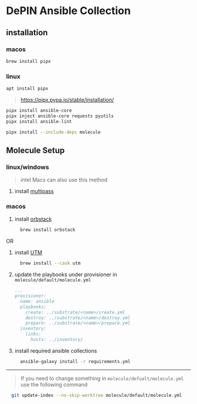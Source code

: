 # DePIN Ansible Collection

## installation

### macos

```bash
brew install pipx
```

### linux

```bash
apt install pipx
```

> https://pipx.pypa.io/stable/installation/

```bash
pipx install ansible-core
pipx inject ansible-core requests pyutils
pipx install ansible-lint
```

```bash
pipx install --include-deps molecule
```

## Molecule Setup

### linux/windows

> intel Macs can also use this method

1. install [multipass](https://multipass.run/install)

### macos

1. install [orbstack](https://docs.orbstack.dev/install)

    ```bash
      brew install orbstack
    ```

OR

1. install [UTM](https://mac.getutm.app/)

    ```bash
      brew install --cask utm
    ```

2. update the playbooks under provisioner in `molecule/default/molecule.yml`

    ```yaml
    ...
    provisioner:
      name: ansible
      playbooks:
        create: ../substrate/<name>/create.yml
        destroy: ../substrate/<name>/destroy.yml
        prepare: ../substrate/<name>/prepare.yml
      inventory:
        links:
          hosts: ../inventory/
    ```

3. install required ansible collections

    ```bash
      ansible-galaxy install -r requirements.yml
    ```

---

> If you need to change something in `molecule/defualt/molecule.yml` use the following command

```bash
  git update-index --no-skip-worktree molecule/default/molecule.yml
```